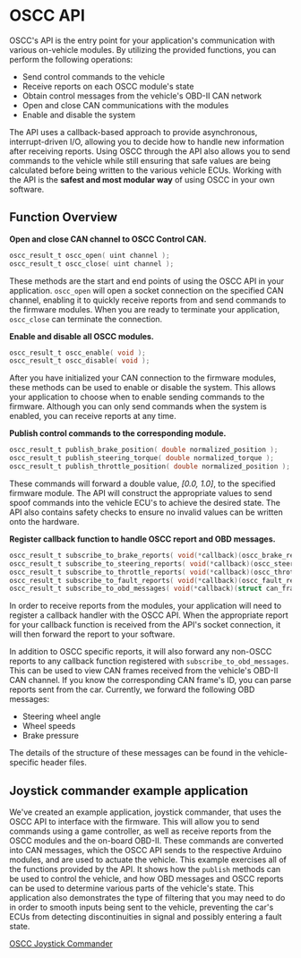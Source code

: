 # OSCC API

OSCC's API is the entry point for your application's communication with various on-vehicle modules. By utilizing the provided functions, you can perform the following operations:

* Send control commands to the vehicle
* Receive reports on each OSCC module's state
* Obtain control messages from the vehicle's OBD-II CAN network
* Open and close CAN communications with the modules
* Enable and disable the system

The API uses a callback-based approach to provide asynchronous, interrupt-driven I/O, allowing you to decide how to handle new information after receiving reports. Using OSCC through the API also allows you to send commands to the vehicle while still ensuring that safe values are being calculated before being written to the various vehicle ECUs.
Working with the API is the **safest and most modular way** of using OSCC in your own software.

## Function Overview

**Open and close CAN channel to OSCC Control CAN.**

```c
oscc_result_t oscc_open( uint channel );
oscc_result_t oscc_close( uint channel );
```

These methods are the start and end points of using the OSCC API in your application. ```oscc_open``` will open a socket connection
on the specified CAN channel, enabling it to quickly receive reports from and send commands to the firmware modules.
When you are ready to terminate your application, ```oscc_close``` can terminate the connection.

**Enable and disable all OSCC modules.**

```c
oscc_result_t oscc_enable( void );
oscc_result_t oscc_disable( void );
```

After you have initialized your CAN connection to the firmware modules, these methods can be used to enable or disable the system. This
allows your application to choose when to enable sending commands to the firmware. Although you can only send commands when the system is
enabled, you can receive reports at any time.

**Publish control commands to the corresponding module.**

```c
oscc_result_t publish_brake_position( double normalized_position );
oscc_result_t publish_steering_torque( double normalized_torque );
oscc_result_t publish_throttle_position( double normalized_position );
```

These commands will forward a double value, *[0.0, 1.0]*, to the specified firmware module. The API will construct the appropriate values
to send spoof commands into the vehicle ECU's to achieve the desired state. The API also contains safety checks to ensure no invalid values
can be written onto the hardware.

**Register callback function to handle OSCC report and OBD messages.**

```c
oscc_result_t subscribe_to_brake_reports( void(*callback)(oscc_brake_report_s *report) );
oscc_result_t subscribe_to_steering_reports( void(*callback)(oscc_steering_report_s *report) );
oscc_result_t subscribe_to_throttle_reports( void(*callback)(oscc_throttle_report_s *report) );
oscc_result_t subscribe_to_fault_reports( void(*callback)(oscc_fault_report_s *report) );
oscc_result_t subscribe_to_obd_messages( void(*callback)(struct can_frame *frame) );
```

In order to receive reports from the modules, your application will need to register a callback handler with the OSCC API.
When the appropriate report for your callback function is received from the API's socket connection, it will then forward the
report to your software.

In addition to OSCC specific reports, it will also forward any non-OSCC reports to any callback function registered with
```subscribe_to_obd_messages```. This can be used to view CAN frames received from the vehicle's OBD-II CAN channel. If you know
the corresponding CAN frame's ID, you can parse reports sent from the car. Currently, we forward the following OBD messages:

* Steering wheel angle
* Wheel speeds
* Brake pressure

The details of the structure of these messages can be found in the vehicle-specific header files.

## Joystick commander example application

We've created an example application, joystick commander, that uses the OSCC API to interface with the firmware. This will allow you to send commands using a game controller, as well as receive reports from the OSCC modules and the on-board OBD-II. These commands are converted into CAN messages, which the OSCC API sends to the respective Arduino modules, and are used to actuate the vehicle. This example exercises all of the functions provided by the API. It shows how the `publish` methods can be used to control the vehicle, and how OBD messages and OSCC reports can be used to determine various parts of the vehicle's state. This application also demonstrates the type of filtering that you may need to do in order to smooth inputs being sent to the vehicle, preventing the car's ECUs from detecting discontinuities in signal and possibly entering a fault state.

[OSCC Joystick Commander](https://github.com/PolySync/oscc-joystick-commander)
